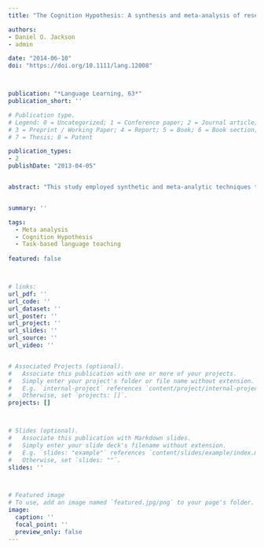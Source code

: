 ```yaml
---
title: "The Cognition Hypothesis: A synthesis and meta-analysis of research on second language task complexity"

authors:
- Daniel O. Jackson
- admin

date: "2014-06-10"
doi: "https://doi.org/10.1111/lang.12008"



publication: "*Language Learning, 63*"
publication_short: ''

# Publication type.
# Legend: 0 = Uncategorized; 1 = Conference paper; 2 = Journal article;
# 3 = Preprint / Working Paper; 4 = Report; 5 = Book; 6 = Book section;
# 7 = Thesis; 8 = Patent

publication_types: 
- 2
publishDate: "2013-04-05"


abstract: "This study employed synthetic and meta-analytic techniques to review the literature on the Cognition Hypothesis, which predicts that increasing task complexity influences the quality of second language production. Based on 8 inclusion criteria, 17 published studies were synthesized according to key features. A subset of these studies (k = 9) was also meta-analyzed to investigate the overall effects of raising resource-directing task demands on learner output during monologic tasks. The synthesis of 17 primary studies revealed an assortment of treatments and measures. Among the 9 comparable studies, the meta-analysis uncovered small positive effects for accuracy and small negative effects for fluency. This lends support to the Cognition Hypothesis; however, the present study also disconfirms predictions regarding syntactic complexity. Implications for research and pedagogy are discussed."


summary: ''

tags:
  - Meta analysis
  - Cognition Hypothesis
  - Task-based language teaching
  
featured: false



# links:
url_pdf: ''
url_code: ''
url_dataset: ''
url_poster: ''
url_project: ''
url_slides: ''
url_source: ''
url_video: ''


# Associated Projects (optional).
#   Associate this publication with one or more of your projects.
#   Simply enter your project's folder or file name without extension.
#   E.g. `internal-project` references `content/project/internal-project/index.md`.
#   Otherwise, set `projects: []`.
projects: []



# Slides (optional).
#   Associate this publication with Markdown slides.
#   Simply enter your slide deck's filename without extension.
#   E.g. `slides: "example"` references `content/slides/example/index.md`.
#   Otherwise, set `slides: ""`.
slides: ''



# Featured image
# To use, add an image named `featured.jpg/png` to your page's folder. 
image:
  caption: ''
  focal_point: ''
  preview_only: false
---
```

